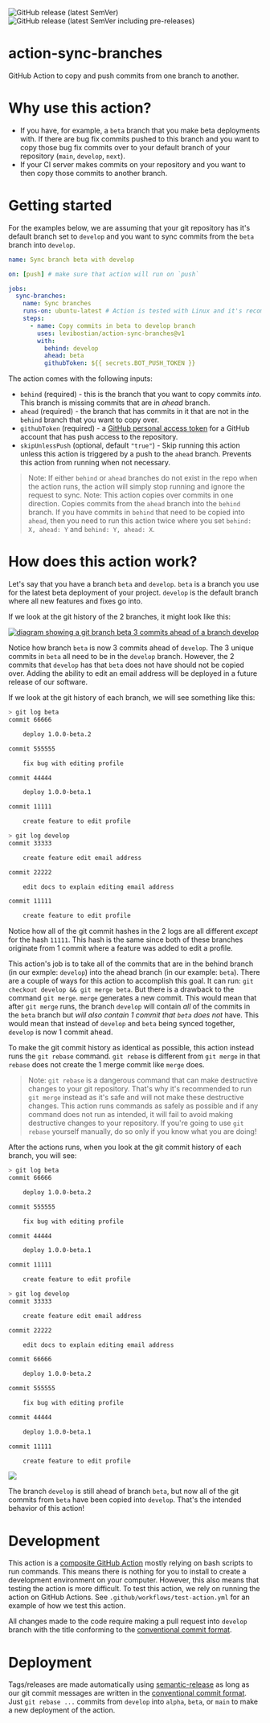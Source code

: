 ![GitHub release (latest SemVer)](https://img.shields.io/github/v/release/levibostian/action-sync-branches?label=latest%20stable%20release)
![GitHub release (latest SemVer including pre-releases)](https://img.shields.io/github/v/release/levibostian/action-sync-branches?include_prereleases&label=latest%20pre-release%20version)

# action-sync-branches

GitHub Action to copy and push commits from one branch to another.

# Why use this action? 

* If you have, for example, a `beta` branch that you make beta deployments with. If there are bug fix commits pushed to this branch and you want to copy those bug fix commits over to your default branch of your repository (`main`, `develop`, `next`). 
* If your CI server makes commits on your repository and you want to then copy those commits to another branch. 

# Getting started 

For the examples below, we are assuming that your git repository has it's default branch set to `develop` and you want to sync commits from the `beta` branch into `develop`.

```yml
name: Sync branch beta with develop

on: [push] # make sure that action will run on `push`

jobs:
  sync-branches:
    name: Sync branches 
    runs-on: ubuntu-latest # Action is tested with Linux and it's recommended to use Linux. 
    steps:
      - name: Copy commits in beta to develop branch
        uses: levibostian/action-sync-branches@v1
        with:
          behind: develop
          ahead: beta
          githubToken: ${{ secrets.BOT_PUSH_TOKEN }}
```

The action comes with the following inputs:
* `behind` (required) - this is the branch that you want to copy commits *into*. This branch is missing commits that are in *ahead* branch. 
* `ahead` (required) - the branch that has commits in it that are not in the `behind` branch that you want to copy over. 
* `githubToken` (required) - a [GitHub personal access token](https://docs.github.com/en/authentication/keeping-your-account-and-data-secure/creating-a-personal-access-token) for a GitHub account that has push access to the repository. 
* `skipUnlessPush` (optional, default `"true"`) - Skip running this action unless this action is triggered by a push to the `ahead` branch. Prevents this action from running when not necessary. 

> Note: If either `behind` or `ahead` branches do not exist in the repo when the action runs, the action will simply stop running and ignore the request to sync. 
> Note: This action copies over commits in one direction. Copies commits from the `ahead` branch into the `behind` branch. If you have commits in `behind` that need to be copied into `ahead`, then you need to run this action twice where you set `behind: X, ahead: Y` and `behind: Y, ahead: X`. 

# How does this action work? 

Let's say that you have a branch `beta` and `develop`. `beta` is a branch you use for the latest beta deployment of your project. `develop` is the default branch where all new features and fixes go into. 

If we look at the git history of the 2 branches, it might look like this:

[![diagram showing a git branch beta 3 commits ahead of a branch develop](https://mermaid.ink/img/eyJjb2RlIjoiZmxvd2NoYXJ0IFREXG5cbkFbZ2l0IGNvbW1pdDogQ3JlYXRlIGZlYXR1cmUgdG8gZWRpdCBwcm9maWxlXSAtLT58Z2l0IGJyYW5jaDogYmV0YXwgQihEZXZlbG9wbWVudCBjb21taXQ6IDxicj4gMS4wLjAtYmV0YS4xKVxuXG5BIC0tPnxnaXQgYnJhbmNoOiBkZXZlbG9wfCBDKGdpdCBjb21taXQ6IENyZWF0ZSBmZWF0dXJlIGVkaXQgZW1haWwgYWRkcmVzcylcbkMgLS0-IEQoZ2l0IGNvbW1pdDogRWRpdCBkb2NzIHRvIGV4cGxhaW4gZWRpdGluZyBlbWFpbCBhZGRyZXNzKVxuXG5CIC0tPnxXZSBmb3VuZCBhIGJ1ZyF8IEUoZ2l0IGNvbW1pdDogQnVnIGZpeCBmb3IgZWRpdGluZyBwcm9maWxlKVxuRSAtLT4gRihEZXZlbG9wbWVudCBjb21taXQ6IDxicj4gMS4wLjAtYmV0YS4yKSIsIm1lcm1haWQiOnsidGhlbWUiOiJkYXJrIn0sInVwZGF0ZUVkaXRvciI6ZmFsc2UsImF1dG9TeW5jIjp0cnVlLCJ1cGRhdGVEaWFncmFtIjpmYWxzZX0)](https://mermaid-js.github.io/mermaid-live-editor/edit/#eyJjb2RlIjoiZmxvd2NoYXJ0IFREXG5cbkFbZ2l0IGNvbW1pdDogQ3JlYXRlIGZlYXR1cmUgdG8gZWRpdCBwcm9maWxlXSAtLT58Z2l0IGJyYW5jaDogYmV0YXwgQihEZXZlbG9wbWVudCBjb21taXQ6IDxicj4gMS4wLjAtYmV0YS4xKVxuXG5BIC0tPnxnaXQgYnJhbmNoOiBkZXZlbG9wfCBDKGdpdCBjb21taXQ6IENyZWF0ZSBmZWF0dXJlIGVkaXQgZW1haWwgYWRkcmVzcylcbkMgLS0-IEQoZ2l0IGNvbW1pdDogRWRpdCBkb2NzIHRvIGV4cGxhaW4gZWRpdGluZyBlbWFpbCBhZGRyZXNzKVxuXG5CIC0tPnxXZSBmb3VuZCBhIGJ1ZyF8IEUoZ2l0IGNvbW1pdDogQnVnIGZpeCBmb3IgZWRpdGluZyBwcm9maWxlKVxuRSAtLT4gRihEZXZlbG9wbWVudCBjb21taXQ6IDxicj4gMS4wLjAtYmV0YS4yKSIsIm1lcm1haWQiOiJ7XG4gIFwidGhlbWVcIjogXCJkYXJrXCJcbn0iLCJ1cGRhdGVFZGl0b3IiOmZhbHNlLCJhdXRvU3luYyI6dHJ1ZSwidXBkYXRlRGlhZ3JhbSI6ZmFsc2V9)

Notice how branch `beta` is now 3 commits ahead of `develop`. The 3 unique commits in `beta` all need to be in the `develop` branch. However, the 2 commits that `develop` has that `beta` does not have should not be copied over. Adding the ability to edit an email address will be deployed in a future release of our software.

If we look at the git history of each branch, we will see something like this:

```bash
> git log beta
commit 66666

    deploy 1.0.0-beta.2

commit 555555

    fix bug with editing profile

commit 44444

    deploy 1.0.0-beta.1

commit 11111

    create feature to edit profile
```

```bash
> git log develop
commit 33333

    create feature edit email address

commit 22222

    edit docs to explain editing email address

commit 11111

    create feature to edit profile
```

Notice how all of the git commit hashes in the 2 logs are all different *except* for the hash `11111`. This hash is the same since both of these branches originate from 1 commit where a feature was added to edit a profile. 

This action's job is to take all of the commits that are in the behind branch (in our exmple: `develop`) into the ahead branch (in our example: `beta`). There are a couple of ways for this action to accomplish this goal. It can run: `git checkout develop && git merge beta`. But there is a drawback to the command `git merge`. `merge` generates a new commit. This would mean that after `git merge` runs, the branch `develop` will contain *all* of the commits in the `beta` branch but *will also contain 1 commit that `beta` does not* have. This would mean that instead of `develop` and `beta` being synced together, `develop` is now 1 commit ahead. 

To make the git commit history as identical as possible, this action instead runs the `git rebase` command. `git rebase` is different from `git merge` in that `rebase` does not create the 1 merge commit like `merge` does. 

> Note: `git rebase` is a dangerous command that can make destructive changes to your git repository. That's why it's recommended to run `git merge` instead as it's safe and will not make these destructive changes. This action runs commands as safely as possible and if any command does not run as intended, it will fail to avoid making destructive changes to your repository. If you're going to use `git rebase` yourself manually, do so only if you know what you are doing!

After the actions runs, when you look at the git commit history of each branch, you will see:

```bash
> git log beta
commit 66666

    deploy 1.0.0-beta.2

commit 555555

    fix bug with editing profile

commit 44444

    deploy 1.0.0-beta.1

commit 11111

    create feature to edit profile
```

```bash
> git log develop
commit 33333

    create feature edit email address

commit 22222

    edit docs to explain editing email address

commit 66666

    deploy 1.0.0-beta.2

commit 555555

    fix bug with editing profile

commit 44444

    deploy 1.0.0-beta.1

commit 11111

    create feature to edit profile
```

[![](https://mermaid.ink/img/eyJjb2RlIjoiZmxvd2NoYXJ0IFREXG5cbkFbZ2l0IGNvbW1pdDogQ3JlYXRlIGZlYXR1cmUgdG8gZWRpdCBwcm9maWxlXSAtLT58Z2l0IGJyYW5jaDogZGV2ZWxvcCBhbmQgYmV0YXwgQihEZXZlbG9wbWVudCBjb21taXQ6IDxicj4gMS4wLjAtYmV0YS4xKVxuXG5CIC0tPiBDKGdpdCBjb21taXQ6IEJ1ZyBmaXggZm9yIGVkaXRpbmcgcHJvZmlsZSlcbkMgLS0-IEQoRGV2ZWxvcG1lbnQgY29tbWl0OiA8YnI-IDEuMC4wLWJldGEuMilcbkQgLS0-fGdpdCBicmFuY2g6IGRldmVsb3B8IEUoZ2l0IGNvbW1pdDogQ3JlYXRlIGZlYXR1cmUgZWRpdCBlbWFpbCBhZGRyZXNzKVxuRSAtLT4gSChnaXQgY29tbWl0OiBFZGl0IGRvY3MgdG8gZXhwbGFpbiBlZGl0aW5nIGVtYWlsIGFkZHJlc3MpXG4iLCJtZXJtYWlkIjp7InRoZW1lIjoiZGFyayJ9LCJ1cGRhdGVFZGl0b3IiOmZhbHNlLCJhdXRvU3luYyI6dHJ1ZSwidXBkYXRlRGlhZ3JhbSI6ZmFsc2V9)](https://mermaid-js.github.io/mermaid-live-editor/edit/#eyJjb2RlIjoiZmxvd2NoYXJ0IFREXG5cbkFbZ2l0IGNvbW1pdDogQ3JlYXRlIGZlYXR1cmUgdG8gZWRpdCBwcm9maWxlXSAtLT58Z2l0IGJyYW5jaDogZGV2ZWxvcCBhbmQgYmV0YXwgQihEZXZlbG9wbWVudCBjb21taXQ6IDxicj4gMS4wLjAtYmV0YS4xKVxuXG5CIC0tPiBDKGdpdCBjb21taXQ6IEJ1ZyBmaXggZm9yIGVkaXRpbmcgcHJvZmlsZSlcbkMgLS0-IEQoRGV2ZWxvcG1lbnQgY29tbWl0OiA8YnI-IDEuMC4wLWJldGEuMilcbkQgLS0-fGdpdCBicmFuY2g6IGRldmVsb3B8IEUoZ2l0IGNvbW1pdDogQ3JlYXRlIGZlYXR1cmUgZWRpdCBlbWFpbCBhZGRyZXNzKVxuRSAtLT4gSChnaXQgY29tbWl0OiBFZGl0IGRvY3MgdG8gZXhwbGFpbiBlZGl0aW5nIGVtYWlsIGFkZHJlc3MpXG4iLCJtZXJtYWlkIjoie1xuICBcInRoZW1lXCI6IFwiZGFya1wiXG59IiwidXBkYXRlRWRpdG9yIjpmYWxzZSwiYXV0b1N5bmMiOnRydWUsInVwZGF0ZURpYWdyYW0iOmZhbHNlfQ)

The branch `develop` is still ahead of branch `beta`, but now all of the git commits from `beta` have been copied into `develop`. That's the intended behavior of this action! 

# Development 

This action is a [composite GitHub Action](https://docs.github.com/en/actions/creating-actions/creating-a-composite-action) mostly relying on bash scripts to run commands. This means there is nothing for you to install to create a development environment on your computer. However, this also means that testing the action is more difficult. To test this action, we rely on running the action on GitHub Actions. See `.github/workflows/test-action.yml` for an example of how we test this action. 

All changes made to the code require making a pull request into `develop` branch with the title conforming to the [conventional commit format](https://www.conventionalcommits.org/).

# Deployment

Tags/releases are made automatically using [semantic-release](https://github.com/semantic-release/semantic-release) as long as our git commit messages are written in the [conventional commit format](https://www.conventionalcommits.org/). Just `git rebase ...` commits from `develop` into `alpha`, `beta`, or `main` to make a new deployment of the action. 


